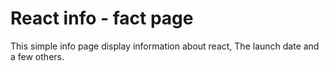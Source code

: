 # React info - fact page
This simple info page display information about react, The launch date and a few others.




